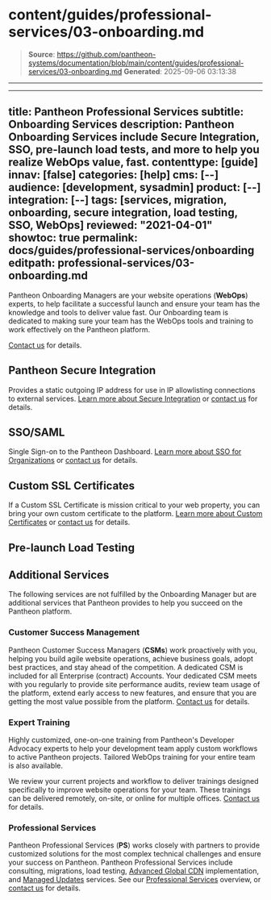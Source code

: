 # content/guides/professional-services/03-onboarding.md

> **Source**: https://github.com/pantheon-systems/documentation/blob/main/content/guides/professional-services/03-onboarding.md
> **Generated**: 2025-09-06 03:13:38

---

---
title: Pantheon Professional Services
subtitle: Onboarding Services
description: Pantheon Onboarding Services include Secure Integration, SSO, pre-launch load tests, and more to help you realize WebOps value, fast.
contenttype: [guide]
innav: [false]
categories: [help]
cms: [--]
audience: [development, sysadmin]
product: [--]
integration: [--]
tags: [services, migration, onboarding, secure integration, load testing, SSO, WebOps]
reviewed: "2021-04-01"
showtoc: true
permalink: docs/guides/professional-services/onboarding
editpath: professional-services/03-onboarding.md
---

Pantheon Onboarding Managers are your website operations (**WebOps**) experts, to help facilitate a successful launch and ensure your team has the knowledge and tools to deliver value fast. Our Onboarding team is dedicated to making sure your team has the WebOps tools and training to work effectively on the Pantheon platform.

[Contact us](https://pantheon.io/professional-services?docs) for details.

## Pantheon Secure Integration

Provides a static outgoing IP address for use in IP allowlisting connections to external services. [Learn more about Secure Integration](/guides/secure-development/secure-integration) or [contact us](https://pantheon.io/professional-services?docs) for details.

## SSO/SAML

Single Sign-on to the Pantheon Dashboard. [Learn more about SSO for Organizations](/guides/sso/sso-organizations) or [contact us](https://pantheon.io/professional-services?docs) for details.

## Custom SSL Certificates

If a Custom SSL Certificate is mission critical to your web property, you can bring your own custom certificate to the platform. [Learn more about Custom Certificates](/custom-certificates) or [contact us](https://pantheon.io/professional-services?docs) for details.

## Pre-launch Load Testing

<Partial file="load-testing.md" />

## Additional Services

The following services are not fulfilled by the Onboarding Manager but are additional services that Pantheon provides to help you succeed on the Pantheon platform.

### Customer Success Management

Pantheon Customer Success Managers (**CSMs**) work proactively with you, helping you build agile website operations, achieve business goals, adopt best practices, and stay ahead of the competition. A dedicated CSM is included for all Enterprise (contract) Accounts. Your dedicated CSM meets with you regularly to provide site performance audits, review team usage of the platform, extend early access to new features, and ensure that you are getting the most value possible from the platform. [Contact us](https://pantheon.io/contact-us?docs) for details.

### Expert Training

Highly customized, one-on-one training from Pantheon's Developer Advocacy experts to help your development team apply custom workflows to active Pantheon projects. Tailored WebOps training for your entire team is also available.

We review your current projects and workflow to deliver trainings designed specifically to improve website operations for your team. These trainings can be delivered remotely, on-site, or online for multiple offices. [Contact us](https://pantheon.io/learn-pantheon?docs) for details.

### Professional Services

Pantheon Professional Services (**PS**) works closely with partners to provide customized solutions for the most complex technical challenges and ensure your success on Pantheon. Pantheon Professional Services include consulting, migrations, load testing, [Advanced Global CDN](/guides/professional-services/advanced-global-cdn) implementation, and [Managed Updates](/guides/professional-services/managed-updates) services. See our [Professional Services](/guides/professional-services) overview, or [contact us](https://pantheon.io/professional-services?docs) for details.

